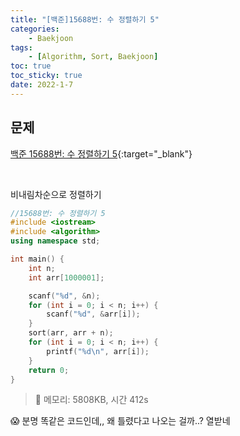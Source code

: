 ```yaml
---
title: "[백준]15688번: 수 정렬하기 5"
categories:
    - Baekjoon
tags:
    - [Algorithm, Sort, Baekjoon]
toc: true
toc_sticky: true
date: 2022-1-7
---
```


## 문제

[백준 15688번: 수 정렬하기 5](https://www.acmicpc.net/problem/15688){:target="_blank"}

<br>

비내림차순으로 정렬하기

```cpp
//15688번: 수 정렬하기 5
#include <iostream>
#include <algorithm>
using namespace std;

int main() {
    int n;
    int arr[1000001];

    scanf("%d", &n);
    for (int i = 0; i < n; i++) {
        scanf("%d", &arr[i]);
    }
    sort(arr, arr + n);
    for (int i = 0; i < n; i++) {
        printf("%d\n", arr[i]);
    }
    return 0;
}
```

> 🍒 메모리: 5808KB, 시간 412s


😱 분명 똑같은 코드인데,, 왜 틀렸다고 나오는 걸까..? 열받네 